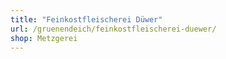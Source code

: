 ```yaml
---
title: "Feinkostfleischerei Düwer"
url: /gruenendeich/feinkostfleischerei-duewer/
shop: Metzgerei
---
```

